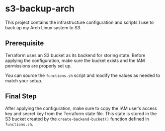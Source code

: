 # s3-backup-arch

This project contains the infrastructure configuration and scripts I use to back up my Arch Linux system to S3.

## Prerequisite

Terraform uses an S3 bucket as its backend for storing state. Before applying the configuration, make sure the bucket exists and the IAM permissions are properly set up.

You can source the `functions.sh` script and modify the values as needed to match your setup.

## Final Step

After applying the configuration, make sure to copy the IAM user’s access key and secret key from the Terraform state file. This state is stored in the S3 bucket created by the `create-backend-bucket()` function defined in `functions.sh`.
